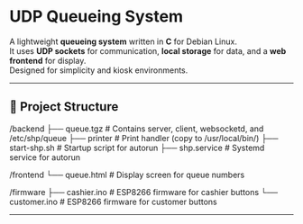 # UDP Queueing System

A lightweight **queueing system** written in **C** for Debian Linux.  
It uses **UDP sockets** for communication, **local storage** for data, and a **web frontend** for display.  
Designed for simplicity and kiosk environments.

---

## 📂 Project Structure
/backend
├── queue.tgz # Contains server, client, websocketd, and /etc/shp/queue
├── printer # Print handler (copy to /usr/local/bin/)
├── start-shp.sh # Startup script for autorun
├── shp.service # Systemd service for autorun

/frontend
└── queue.html # Display screen for queue numbers

/firmware
├── cashier.ino # ESP8266 firmware for cashier buttons
└── customer.ino # ESP8266 firmware for customer buttons

---
